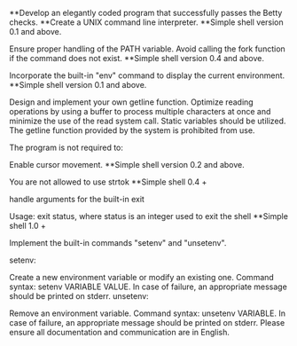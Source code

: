**Develop an elegantly coded program that successfully passes the Betty checks.
**Create a UNIX command line interpreter.
**Simple shell version 0.1 and above.

Ensure proper handling of the PATH variable.
Avoid calling the fork function if the command does not exist.
**Simple shell version 0.4 and above.

Incorporate the built-in "env" command to display the current environment.
**Simple shell version 0.1 and above.

Design and implement your own getline function.
Optimize reading operations by using a buffer to process multiple characters at once and minimize the use of the read system call.
Static variables should be utilized.
The getline function provided by the system is prohibited from use.

The program is not required to:

Enable cursor movement.
**Simple shell version 0.2 and above.


You are not allowed to use strtok
**Simple shell 0.4 +



handle arguments for the built-in exit

Usage: exit status, where status is an integer used to exit the shell
**Simple shell 1.0 +


Implement the built-in commands "setenv" and "unsetenv".

setenv:

Create a new environment variable or modify an existing one.
Command syntax: setenv VARIABLE VALUE.
In case of failure, an appropriate message should be printed on stderr.
unsetenv:

Remove an environment variable.
Command syntax: unsetenv VARIABLE.
In case of failure, an appropriate message should be printed on stderr.
Please ensure all documentation and communication are in English.